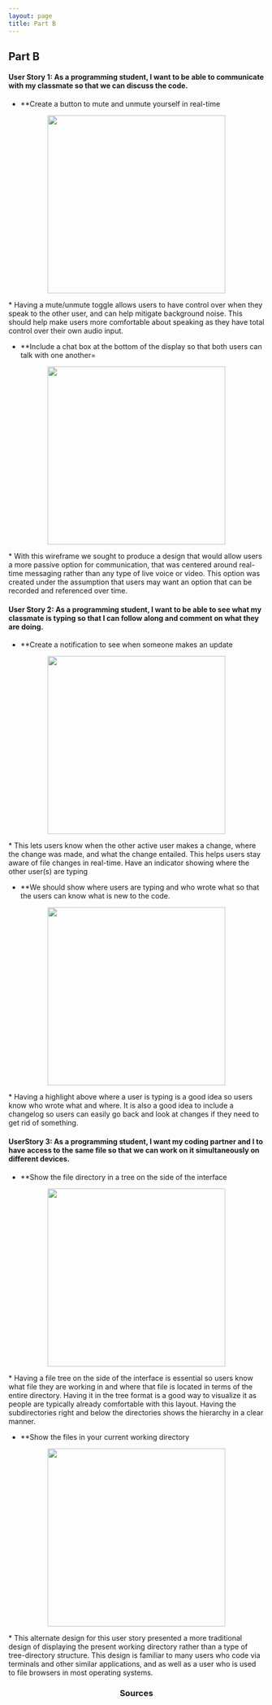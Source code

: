 ```yaml
---
layout: page
title: Part B
---
```


## Part B


#### User Story 1: As a programming student, I want to be able to communicate with my classmate so that we can discuss the code.

* **Create a button to mute and unmute yourself in real-time
<p align="center">
<img src="https://i.imgur.com/JNpETVu.png" width="350">
</p>
* Having a mute/unmute toggle allows users to have control over when they speak to the other user, and can help mitigate background noise. This should help make users more comfortable about speaking as they have total control over their own audio input.


* **Include a chat box at the bottom of the display so that both users can talk with one another=
<p align="center">
<img src="https://i.imgur.com/1de3vzt.png" width="350">
</p>
* With this wireframe we sought to produce a design that would allow users a more passive option for communication, that was centered around real-time messaging rather than any type of live voice or video. This option was created under the assumption that users may want an option that can be recorded and referenced over time.


#### User Story 2: As a programming student, I want to be able to see what my classmate is typing so that I can follow along and comment on what they are doing.

* **Create a notification to see when someone makes an update
<p align="center">
<img src="https://i.imgur.com/Gs416Hd.png" width="350">
</p>
* This lets users know when the other active user makes a change, where the change was made, and what the change entailed. This helps users stay aware of file changes in real-time.
Have an indicator showing where the other user(s) are typing


* **We should show where users are typing and who wrote what so that the users can know what is new to the code. 
<p align="center">
<img src="https://i.imgur.com/0pdR2lC.png" width="350">
</p>
* Having a highlight above where a user is typing is a good idea so users know who wrote what and where.  It is also a good idea to include a changelog so users can easily go back and look at changes if they need to get rid of something. 


#### UserStory 3: As a programming student, I want my coding partner and I to have access to the same file so that we can work on it simultaneously on different devices.

* **Show the file directory in a tree on the side of the interface 
<p align="center">
<img src="https://i.imgur.com/Ul6hqo2.png" width="350">
</p>
* Having a file tree on the side of the interface is essential so users know what file they are working in and where that file is located in terms of the entire directory. Having it in the tree format is a good way to visualize it as people are typically already comfortable with this layout. Having the subdirectories right and below the directories shows the hierarchy in a clear manner. 


* **Show the files in your current working directory
<p align="center">
<img src="https://i.imgur.com/7ug0iij.png" width="350">
</p>
* This alternate design for this user story presented a more traditional design of displaying the present working directory rather than a type of tree-directory structure. This design is familiar to many users who code via terminals and other similar applications, and as well as a user who is used to file browsers in most operating systems.



<h3 align="center">Sources</h3>



